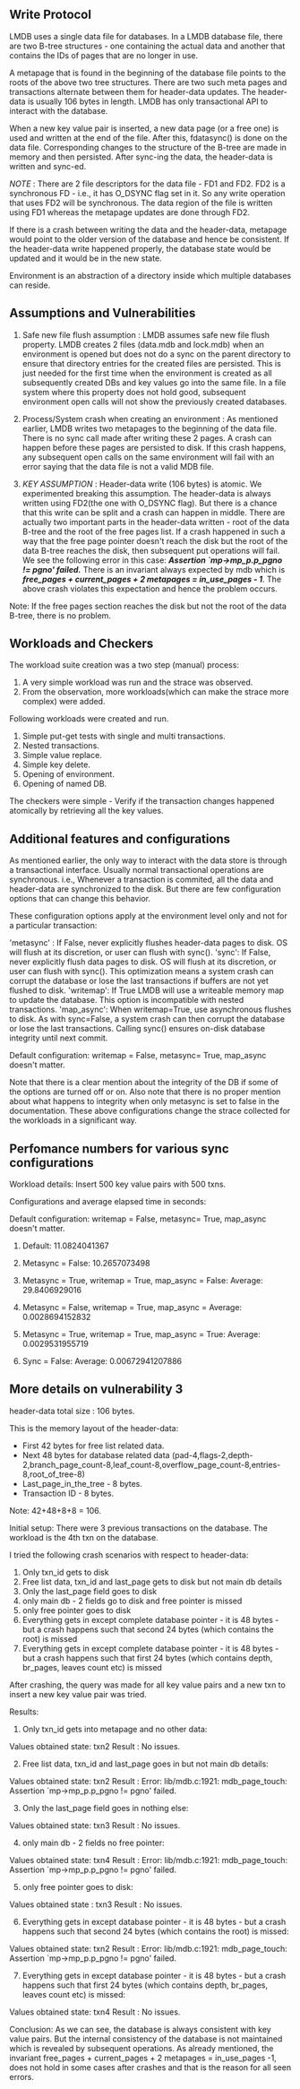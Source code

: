 Write Protocol
--------------

LMDB uses a single data file for databases. In a LMDB database file, there are two B-tree structures - one containing the actual data and another that contains the IDs of pages that are no longer in use.

A metapage that is found in the beginning of the database file points to the roots of the above two tree structures. There are two such meta pages and transactions alternate between them for header-data updates. The header-data is usually 106 bytes in length. LMDB has only transactional API to interact with the database. 

When a new key value pair is inserted, a new data page (or a free one) is used and written at the end of the file. After this, fdatasync() is done on the data file. Corresponding changes to the structure of the B-tree are made in memory and then persisted. After sync-ing the data, the header-data is written and sync-ed. 

*NOTE* : There are 2 file descriptors for the data file - FD1 and FD2. FD2 is a synchronous FD - i.e., it has O_DSYNC flag set in it. So any write operation that uses FD2 will be synchronous.  The data region of the file is written using FD1 whereas the metapage updates are done through FD2. 

If there is a crash between writing the data and the header-data, metapage would point to the older version of the database and hence be consistent. If the header-data write happened properly, the database state would be updated and it would be in the new state. 

Environment is an abstraction of a directory inside which multiple databases can reside. 

Assumptions and Vulnerabilities
-------------------------------

1. Safe new file flush assumption : LMDB assumes safe new file flush property. LMDB creates 2 files (data.mdb and lock.mdb) when an environment is opened but does not do a sync on the parent directory to ensure that directory entries for the created files are persisted. This is just needed for the first time when the environment is created as all subsequently created DBs and key values go into the same file. In a file system where this property does not hold good, subsequent environment open calls will not show the previously created databases.     

2. Process/System crash when creating an environment : As mentioned earlier, LMDB writes two metapages to the beginning of the data file. There is no sync call made after writing these 2 pages. A crash can happen before these pages are persisted to disk. If this crash happens, any subsequent open calls on the same environment will fail with an error saying that the data file is not a valid MDB file. 

3. *KEY ASSUMPTION* : Header-data write (106 bytes) is atomic. We experimented breaking this assumption. The header-data is always written using FD2(the one with O_DSYNC flag). But there is a chance that this write can be split and a crash can happen in middle. There are actually two important parts in the header-data written - root of the data B-tree and the root of the free pages list. If a crash happened in such a way that the free page pointer doesn't reach the disk but the root of the data B-tree reaches the disk, then subsequent put operations will fail. We see the following error in this case: ***Assertion `mp->mp_p.p_pgno != pgno' failed.*** There is an invariant always expected by mdb which is ***free_pages + current_pages + 2 metapages = in_use_pages - 1***. The above crash violates this expectation and hence the problem occurs.  

Note: If the free pages section reaches the disk but not the root of the data B-tree, there is no problem. 
 
Workloads and Checkers
----------------------

The workload suite creation was a two step (manual) process:

1. A very simple workload was run and the strace was observed.
2. From the observation, more workloads(which can make the strace more complex) were added. 

Following workloads were created and run. 

1. Simple put-get tests with single and multi transactions.
2. Nested transactions.
3. Simple value replace. 
4. Simple key delete.
5. Opening of environment.
6. Opening of named DB. 

The checkers were simple - Verify if the transaction changes happened atomically by retrieving all the key values.

Additional features and configurations
--------------------------------------

As mentioned earlier, the only way to interact with the data store is through a transactional interface. Usually normal transactional operations are synchronous. i.e., Whenever a transaction is commited, all the data and header-data are synchronized to the disk. But there are few configuration options that can change this behavior. 

These configuration options apply at the environment level only and not for a particular transaction:

'metasync' : If False, never explicitly flushes header-data pages to disk. OS will flush at its discretion, or user can flush with sync().
'sync': If False, never explicitly flush data pages to disk. OS will flush at its discretion, or user can flush with sync(). This optimization means a system crash can corrupt the database or lose the last transactions if buffers are not yet flushed to disk.
'writemap': If True LMDB will use a writeable memory map to update the database. This option is incompatible with nested transactions.
'map_async': When writemap=True, use asynchronous flushes to disk. As with sync=False, a system crash can then corrupt the database or lose the last transactions. Calling sync() ensures on-disk database integrity until next commit.

Default configuration: writemap = False, metasync= True, map_async doesn't matter. 

Note that there is a clear mention about the integrity of the DB if some of the options are turned off or on. Also note that there is no proper mention about what happens to integrity when only metasync is set to false in the documentation.  These above configurations change the strace collected for the workloads in a significant way. 


Perfomance numbers for various sync configurations
--------------------------------------------------

Workload details: Insert 500 key value pairs with 500 txns. 

Configurations and average elapsed time in seconds:

Default configuration: writemap = False, metasync= True, map_async doesn't matter.

1. Default: 11.0824041367

2. Metasync = False: 10.2657073498

3. Metasync = True, writemap = True, map_async = False: Average: 29.8406929016

4. Metasync = False, writemap = True, map_async = Average: 0.0028694152832

5. Metasync = True, writemap = True, map_async = True: Average: 0.0029531955719

6. Sync = False: Average: 0.00672941207886


More details on vulnerability 3
-------------------------------

header-data total size : 106 bytes.

This is the memory layout of the header-data:

* First 42 bytes for free list related data.
* Next 48 bytes for database related data
(pad-4,flags-2,depth-2,branch_page_count-8,leaf_count-8,overflow_page_count-8,entries-8,root_of_tree-8)
* Last_page_in_the_tree - 8 bytes.
* Transaction ID - 8 bytes.

Note: 42+48+8+8 = 106.

Initial setup: There were 3 previous transactions on the database. The workload is the 4th txn on the database.

I tried the following crash scenarios with respect to header-data:

1. Only txn_id gets to disk
2. Free list data, txn_id and last_page gets to disk but not main db details
3. Only the last_page field goes to disk
4. only main db - 2 fields go to disk and free pointer is missed
5. only free pointer goes to disk
6. Everything gets in except complete database pointer - it is 48 bytes - but a crash happens such that second 24 bytes (which contains the root) is missed
7. Everything gets in except complete database pointer - it is 48 bytes - but a crash happens such that first 24 bytes (which contains depth,
br_pages, leaves count etc) is missed

After crashing, the query was made for all key value pairs and a new txn to insert a new key value pair was tried.

Results:

1. Only txn_id gets into metapage and no other data:

Values obtained state: txn2
Result : No issues.

2. Free list data, txn_id and last_page goes in but not main db details:

Values obtained state: txn2
Result : Error: lib/mdb.c:1921: mdb_page_touch: Assertion `mp->mp_p.p_pgno
!= pgno' failed.

3. Only the last_page field goes in nothing else:

Values obtained state: txn3
Result : No issues.

4. only main db - 2 fields no free pointer:

Values obtained state: txn4
Result : Error: lib/mdb.c:1921: mdb_page_touch: Assertion `mp->mp_p.p_pgno
!= pgno' failed.

5. only free pointer goes to disk:

Values obtained state : txn3
Result : No issues.

6. Everything gets in except database pointer - it is 48 bytes - but a crash
happens such that second 24 bytes (which contains the root) is missed:

Values obtained state: txn2
Result : Error: lib/mdb.c:1921: mdb_page_touch: Assertion `mp->mp_p.p_pgno
!= pgno' failed.

7. Everything gets in except database pointer - it is 48 bytes - but a crash
happens such that first 24 bytes (which contains depth, br_pages, leaves
count etc) is missed:

Values obtained state: txn4
Result : No issues.

Conclusion: As we can see, the database is always consistent with key value pairs. But the internal consistency of the database is not maintained which is revealed by subsequent operations. As already mentioned, the invariant free_pages + current_pages + 2 metapages = in_use_pages -1, does not hold in some cases after crashes and that is the reason for all seen errors.